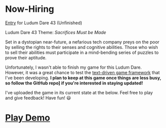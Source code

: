 # Now-Hiring
[Entry](https://ldjam.com/events/ludum-dare/43/now-hiring) for Ludum Dare 43 (Unfinished)

Ludum Dare 43 Theme: *Sacrifices Must be Made*

Set in a dystopian near-future, a nefarious tech company preys on the poor by selling the rights to their senses and cognitive abilities. Those who wish to sell their abilities must participate in a mind-bending series of puzzles to prove their aptitude.

Unfortunately, I wasn't able to finish my game for this Ludum Dare. However, it was a great chance to test the [text-driven game framework](https://github.com/regal/regal) that I've been developing. **I plan to keep at this game once things are less busy, so follow the GitHub repo] if you're interested in staying updated!**

I've uploaded the game in its current state at the below. Feel free to play and give feedback! Have fun! :smiley: 

# [Play Demo](https://jcowman2.github.io/Now-Hiring/)
